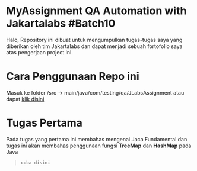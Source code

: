 # MyAssignment QA Automation with Jakartalabs #Batch10
Halo, Repository ini dibuat untuk mengumpulkan tugas-tugas saya yang diberikan oleh tim Jakartalabs dan dapat menjadi sebuah fortofolio saya atas pengerjaan project ini.

# Cara Penggunaan Repo ini
Masuk ke folder /src -> main/java/com/testing/qa/JLabsAssignment atau dapat [klik disini](https://github.com/roofidhilmi/MyAssignmentQA-JLabs/tree/main/src/main/java/com/testing/qa/JLabsAssignment)

# Tugas Pertama
Pada tugas yang pertama ini membahas mengenai Jaca Fundamental dan tugas ini akan membahas penggunaan fungsi **TreeMap** dan **HashMap** pada Java

> `coba disini`


